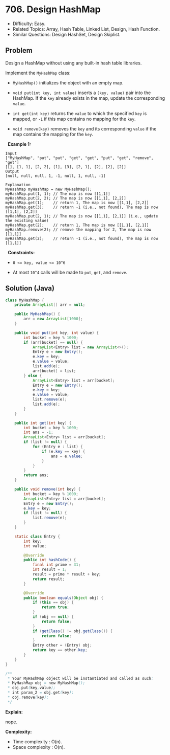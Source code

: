 # 706. Design HashMap

- Difficulty: Easy.
- Related Topics: Array, Hash Table, Linked List, Design, Hash Function.
- Similar Questions: Design HashSet, Design Skiplist.

## Problem

Design a HashMap without using any built-in hash table libraries.

Implement the ```MyHashMap``` class:


	
- ```MyHashMap()``` initializes the object with an empty map.
	
- ```void put(int key, int value)``` inserts a ```(key, value)``` pair into the HashMap. If the ```key``` already exists in the map, update the corresponding ```value```.
	
- ```int get(int key)``` returns the ```value``` to which the specified ```key``` is mapped, or ```-1``` if this map contains no mapping for the ```key```.
	
- ```void remove(key)``` removes the ```key``` and its corresponding ```value``` if the map contains the mapping for the ```key```.


 
**Example 1:**

```
Input
["MyHashMap", "put", "put", "get", "get", "put", "get", "remove", "get"]
[[], [1, 1], [2, 2], [1], [3], [2, 1], [2], [2], [2]]
Output
[null, null, null, 1, -1, null, 1, null, -1]

Explanation
MyHashMap myHashMap = new MyHashMap();
myHashMap.put(1, 1); // The map is now [[1,1]]
myHashMap.put(2, 2); // The map is now [[1,1], [2,2]]
myHashMap.get(1);    // return 1, The map is now [[1,1], [2,2]]
myHashMap.get(3);    // return -1 (i.e., not found), The map is now [[1,1], [2,2]]
myHashMap.put(2, 1); // The map is now [[1,1], [2,1]] (i.e., update the existing value)
myHashMap.get(2);    // return 1, The map is now [[1,1], [2,1]]
myHashMap.remove(2); // remove the mapping for 2, The map is now [[1,1]]
myHashMap.get(2);    // return -1 (i.e., not found), The map is now [[1,1]]
```

 
**Constraints:**


	
- ```0 <= key, value <= 10^6```
	
- At most ```10^4``` calls will be made to ```put```, ```get```, and ```remove```.



## Solution (Java)

```java
class MyHashMap {
    private ArrayList[] arr = null;

    public MyHashMap() {
        arr = new ArrayList[1000];
    }

    public void put(int key, int value) {
        int bucket = key % 1000;
        if (arr[bucket] == null) {
            ArrayList<Entry> list = new ArrayList<>();
            Entry e = new Entry();
            e.key = key;
            e.value = value;
            list.add(e);
            arr[bucket] = list;
        } else {
            ArrayList<Entry> list = arr[bucket];
            Entry e = new Entry();
            e.key = key;
            e.value = value;
            list.remove(e);
            list.add(e);
        }
    }

    public int get(int key) {
        int bucket = key % 1000;
        int ans = -1;
        ArrayList<Entry> list = arr[bucket];
        if (list != null) {
            for (Entry e : list) {
                if (e.key == key) {
                    ans = e.value;
                }
            }
        }
        return ans;
    }

    public void remove(int key) {
        int bucket = key % 1000;
        ArrayList<Entry> list = arr[bucket];
        Entry e = new Entry();
        e.key = key;
        if (list != null) {
            list.remove(e);
        }
    }

    static class Entry {
        int key;
        int value;

        @Override
        public int hashCode() {
            final int prime = 31;
            int result = 1;
            result = prime * result + key;
            return result;
        }

        @Override
        public boolean equals(Object obj) {
            if (this == obj) {
                return true;
            }
            if (obj == null) {
                return false;
            }
            if (getClass() != obj.getClass()) {
                return false;
            }
            Entry other = (Entry) obj;
            return key == other.key;
        }
    }
}

/**
 * Your MyHashMap object will be instantiated and called as such:
 * MyHashMap obj = new MyHashMap();
 * obj.put(key,value);
 * int param_2 = obj.get(key);
 * obj.remove(key);
 */
```

**Explain:**

nope.

**Complexity:**

* Time complexity : O(n).
* Space complexity : O(n).
